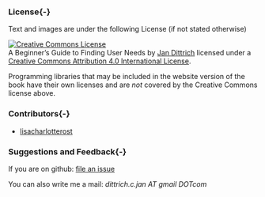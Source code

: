 ### License{-}

Text and images are under the following License (if not stated otherwise)

 <a rel="license" href="http://creativecommons.org/licenses/by/4.0/"><img alt="Creative Commons License" style="border-width:0" src="https://i.creativecommons.org/l/by/4.0/88x31.png" /></a><br /><span xmlns:dct="http://purl.org/dc/terms/" property="dct:title">A Beginner’s Guide to Finding User Needs</span> by <a xmlns:cc="http://creativecommons.org/ns#" href="https://github.com/jdittrich" property="cc:attributionName" rel="cc:attributionURL">Jan Dittrich</a>  licensed under a  <a rel="license" href="http://creativecommons.org/licenses/by/4.0/">Creative Commons Attribution 4.0 International License</a>.

Programming libraries that may be included in the website version of the book have their own licenses and are *not* covered by the Creative Commons license above.

### Contributors{-}

* [lisacharlotterost](https://github.com/lisacharlotterost)

### Suggestions and Feedback{-}

If you are on github: [file an issue](https://github.com/jdittrich/userNeedResearchBook/issues)

You can also write me a mail: *dittrich.c.jan AT gmail DOTcom*

